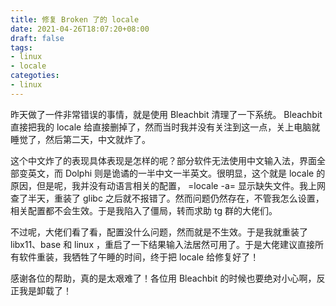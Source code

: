 ```yaml
---
title: 修复 Broken 了的 locale
date: 2021-04-26T18:07:20+08:00
draft: false
tags:
- linux
- locale
categoties:
- linux
---
```


昨天做了一件非常错误的事情，就是使用 Bleachbit 清理了一下系统。 Bleachbit 直接把我的 locale 给直接删掉了，然而当时我并没有关注到这一点，关上电脑就睡觉了，然后第二天，中文就炸了。

这个中文炸了的表现具体表现是怎样的呢？部分软件无法使用中文输入法，界面全部变英文，而 Dolphi 则是诡谲的一半中文一半英文。很明显，这个就是 locale 的原因，但是呢，我并没有动语言相关的配置， =locale -a= 显示缺失文件。我上网查了半天，重装了 glibc 之后就不报错了。然而问题仍然存在，不管我怎么设置，相关配置都不会生效。于是我陷入了僵局，转而求助 tg 群的大佬们。

不过呢，大佬们看了看，配置没什么问题，然而就是不生效。于是我就重装了 libx11、base 和 linux ，重启了一下结果输入法居然可用了。于是大佬建议直接所有软件重装，我牺牲了午睡的时间，终于把 locale 给修复好了！

感谢各位的帮助，真的是太艰难了！各位用 Bleachbit 的时候也要绝对小心啊，反正我是卸载了！
